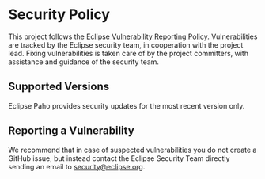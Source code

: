# Security Policy

This project follows the [Eclipse Vulnerability Reporting Policy](https://www.eclipse.org/security/policy.php).
Vulnerabilities are tracked by the Eclipse security team, in cooperation with the project lead.
Fixing vulnerabilities is taken care of by the project committers, with assistance and guidance of the security
team.

## Supported Versions

Eclipse Paho provides security updates for the most recent version only.

## Reporting a Vulnerability

We recommend that in case of suspected vulnerabilities you do not create a GitHub issue, but instead contact the
Eclipse Security Team directly sending an email to security@eclipse.org.

